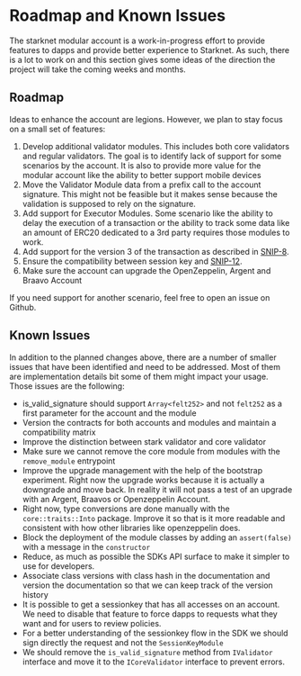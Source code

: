 # Roadmap and Known Issues

The starknet modular account is a work-in-progress effort to provide features
to dapps and provide better experience to Starknet. As such, there is a lot
to work on and this section gives some ideas of the direction the project will
take the coming weeks and months.

## Roadmap

Ideas to enhance the account are legions. However, we plan to stay focus on a
small set of features:

1. Develop additional validator modules. This includes both core validators and
   regular validators. The goal is to identify lack of support for some
   scenarios by the account. It is also to provide more value for the modular
   account like the ability to better support mobile devices
2. Move the Validator Module data from a prefix call to the account signature.
   This might not be feasible but it makes sense because the validation is
   supposed to rely on the signature.
3. Add support for Executor Modules. Some scenario like the ability to delay the
   execution of a transaction or the ability to track some data like an amount
   of ERC20 dedicated to a 3rd party requires those modules to work.
4. Add support for the version 3 of the transaction as described in
   [SNIP-8](https://github.com/starknet-io/SNIPs/blob/main/SNIPS/snip-8.md).
5. Ensure the compatibility between session key and
   [SNIP-12](https://github.com/starknet-io/SNIPs/blob/main/SNIPS/snip-12.md).
6. Make sure the account can upgrade the OpenZeppelin, Argent and Braavo Account

If you need support for another scenario, feel free to open an issue on Github.

## Known Issues

In addition to the planned changes above, there are a number of smaller issues
that have been identified and need to be addressed. Most of them are
implementation details bit some of them might impact your usage. Those issues
are the following:

- is_valid_signature should support `Array<felt252>` and not `felt252` as a
  first parameter for the account and the module
- Version the contracts for both accounts and modules and maintain a
  compatibility matrix
- Improve the distinction between stark validator and core validator
- Make sure we cannot remove the core module from modules with the
  `remove_module` entrypoint
- Improve the upgrade management with the help of the bootstrap experiment.
  Right now the upgrade works because it is actually a downgrade and move back.
  In reality it will not pass a test of an upgrade with an Argent, Braavos or
  Openzeppelin Account.
- Right now, type conversions are done manually with the `core::traits::Into`
  package. Improve it so that is it more readable and consistent with how other
  libraries like openzeppelin does.
- Block the deployment of the module classes by adding an `assert(false)` with
  a message in the `constructor`
- Reduce, as much as possible the SDKs API surface to make it simpler to use
  for developers.
- Associate class versions with class hash in the documentation and version
  the documentation so that we can keep track of the version history
- It is possible to get a sessionkey that has all accesses on an account. We
  need to disable that feature to force dapps to requests what they want and
  for users to review policies.
- For a better understanding of the sessionkey flow in the SDK we should sign
  directly the request and not the `SessionKeyModule`
- We should remove the `is_valid_signature` method from `IValidator` interface
  and move it to the `ICoreValidator` interface to prevent errors.
